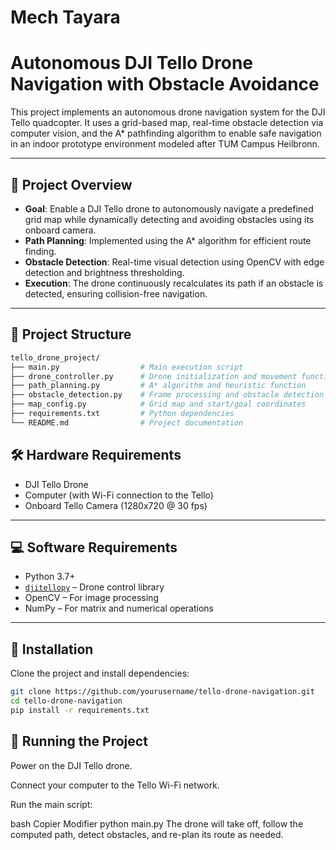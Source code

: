 # Mech Tayara
# Autonomous DJI Tello Drone Navigation with Obstacle Avoidance

This project implements an autonomous drone navigation system for the DJI Tello quadcopter. It uses a grid-based map, real-time obstacle detection via computer vision, and the A* pathfinding algorithm to enable safe navigation in an indoor prototype environment modeled after TUM Campus Heilbronn.

---

## 🧠 Project Overview

- **Goal**: Enable a DJI Tello drone to autonomously navigate a predefined grid map while dynamically detecting and avoiding obstacles using its onboard camera.
- **Path Planning**: Implemented using the A* algorithm for efficient route finding.
- **Obstacle Detection**: Real-time visual detection using OpenCV with edge detection and brightness thresholding.
- **Execution**: The drone continuously recalculates its path if an obstacle is detected, ensuring collision-free navigation.

---

## 📁 Project Structure

```bash
tello_drone_project/
├── main.py                  # Main execution script
├── drone_controller.py      # Drone initialization and movement functions
├── path_planning.py         # A* algorithm and heuristic function
├── obstacle_detection.py    # Frame processing and obstacle detection logic
├── map_config.py            # Grid map and start/goal coordinates
├── requirements.txt         # Python dependencies
└── README.md                # Project documentation
```

## 🛠 Hardware Requirements

- DJI Tello Drone  
- Computer (with Wi-Fi connection to the Tello)  
- Onboard Tello Camera (1280x720 @ 30 fps)

---

## 💻 Software Requirements

- Python 3.7+
- [`djitellopy`](https://github.com/damiafuentes/DJITelloPy) – Drone control library  
- OpenCV – For image processing  
- NumPy – For matrix and numerical operations  

---

## 🔧 Installation

Clone the project and install dependencies:

```bash
git clone https://github.com/yourusername/tello-drone-navigation.git
cd tello-drone-navigation
pip install -r requirements.txt
```

## 🚀 Running the Project
Power on the DJI Tello drone.

Connect your computer to the Tello Wi-Fi network.

Run the main script:

bash
Copier
Modifier
python main.py
The drone will take off, follow the computed path, detect obstacles, and re-plan its route as needed.

